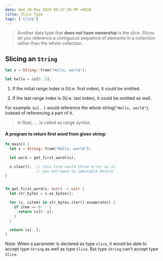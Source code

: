 ```yaml
---
date: Wed 20 May 2020 08:47:30 PM +0530
title: Slice Type
tags: ['slice']
---
```


> Another data type that **does not have ownership** is the slice. Slices let you reference a contiguous sequence of elements in a collection rather than the whole collection.

## Slicing an `String`

```rs
let s = String::from("Hello, world");

let hello = &s[0..5];
```

1. If the initial range index is 0(i.e. first index), it could be omitted.

2. If the last range index is 0(i.e. last index), it could be omitted as well.

For example: `&s[..]` would reference the whole string(`"Hello, world"`), instead of referencing a part of it.

> In Rust, `..` is called as range syntax.

#### A program to return first word from given string:

```rs
fn main() {
  let s = String::from("Hello, world");

  let word = get_first_word(&s);

  s.clear();  // this line would throw error as it
              // was borrowed as immutable before
}


fn get_first_word(s: &str) -> &str {
  let str_bytes = s.as_bytes();

  for (i, &item) in str_bytes.iter().enumerate() {
    if item == b' ' {
      return &s[0..i];
    }
  }

  return &s[..];
}
```

Note: When a parameter is declared as type `slice`, it would be able to accept type `String` as well as type `Slice`. But type `String` can't accept type `Slice`.
